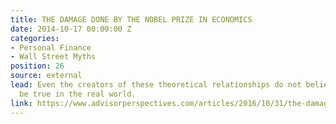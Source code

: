```yaml
---
title: THE DAMAGE DONE BY THE NOBEL PRIZE IN ECONOMICS
date: 2014-10-17 00:00:00 Z
categories:
- Personal Finance
- Wall Street Myths
position: 26
source: external
lead: Even the creators of these theoretical relationships do not believe them to
  be true in the real world.
link: https://www.advisorperspectives.com/articles/2016/10/31/the-damage-done-by-the-nobel-prize-in-economics
---
```



